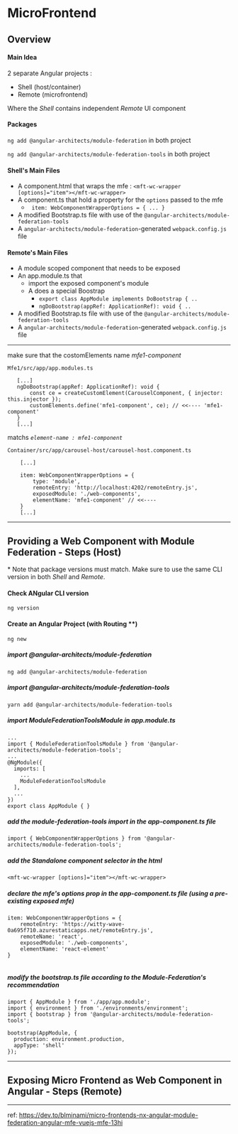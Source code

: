 # MicroFrontend

<h2>Overview</h2>

<h4>Main Idea</h4>

2 separate Angular projects : 
- Shell (host/container) 
- Remote (microfrontend)
  
Where the _Shell_ contains independent _Remote_ UI component
  

<h4>Packages</h4>

 `ng add @angular-architects/module-federation`
 in both project

 `ng add @angular-architects/module-federation-tools`
 in both project


<h4>Shell's Main Files</h4>

- A component.html that wraps the mfe : `<mft-wc-wrapper [options]="item"></mft-wc-wrapper>`
- A component.ts that hold a property for the `options` passed to the mfe
  -  `  item: WebComponentWrapperOptions = { ... }  `
- A modified Bootstrap.ts file with use of the `@angular-architects/module-federation-tools`
- A `angular-architects/module-federation`-generated `webpack.config.js` file

<h4>Remote's Main Files</h4>

- A module scoped component that needs to be exposed
- An app.module.ts that
  - import the exposed component's module
  - A does a special Boostrap 
    -  `export class AppModule implements DoBootstrap { ..`
    -   `ngDoBootstrap(appRef: ApplicationRef): void { .. `
- A modified Bootstrap.ts file with use of the `@angular-architects/module-federation-tools`
- A `angular-architects/module-federation`-generated `webpack.config.js` file

--- 

 make sure that the costomElements name _mfe1-component_
 ```
 Mfe1/src/app/app.modules.ts 

    [...]
    ngDoBootstrap(appRef: ApplicationRef): void {
        const ce = createCustomElement(CarouselComponent, { injector: this.injector });
        customElements.define('mfe1-component', ce); // <<---- 'mfe1-component'
    }
    [...]
```

matchs _`element-name : mfe1-component`_

```
Container/src/app/carousel-host/carousel-host.component.ts

    [...]

    item: WebComponentWrapperOptions = {
        type: 'module',
        remoteEntry: 'http://localhost:4202/remoteEntry.js',
        exposedModule: './web-components',
        elementName: 'mfe1-component' // <<----
    }
    [...]
 ```

 ---

<h2>Providing a Web Component with Module Federation
- Steps (Host)</h2>

  \* Note that package versions must match. Make sure to use the same CLI version in both _Shell_ and _Remote_. 

<h4>Check ANgular CLI version</h4>

```
ng version 
```

<h4>Create an Angular Project (with Routing **)</h4>

```
ng new 
```

<h5>import @angular-architects/module-federation</h5>

```
ng add @angular-architects/module-federation
```

<h5>import @angular-architects/module-federation-tools</h5>

```
yarn add @angular-architects/module-federation-tools
```

<h5>import ModuleFederationToolsModule in app.module.ts</h5>

```
...
import { ModuleFederationToolsModule } from '@angular-architects/module-federation-tools';
...
@NgModule({
  imports: [
    ...
    ModuleFederationToolsModule
  ],
  ...
})
export class AppModule { }
```

<h5>add the module-federation-tools import in the app-component.ts file</h5>

```
import { WebComponentWrapperOptions } from '@angular-architects/module-federation-tools';
```


<h5>add the Standalone component selector in the html</h5>

```
<mft-wc-wrapper [options]="item"></mft-wc-wrapper>
```

<h5>declare the mfe's options prop in the app-component.ts file (using a pre-existing exposed mfe)</h5>

```
item: WebComponentWrapperOptions = {
    remoteEntry: 'https://witty-wave-0a695f710.azurestaticapps.net/remoteEntry.js',
    remoteName: 'react',
    exposedModule: './web-components',
    elementName: 'react-element'
}
    
```

<h5>modify the bootstrap.ts file according to the Module-Federation's recommendation</h5>

```
import { AppModule } from './app/app.module';
import { environment } from './environments/environment';
import { bootstrap } from '@angular-architects/module-federation-tools';

bootstrap(AppModule, {
  production: environment.production,
  appType: 'shell'
});
```

---
<h2>Exposing Micro Frontend as Web Component in Angular
 - Steps (Remote)</h2>


 ---

 ref: https://dev.to/blminami/micro-frontends-nx-angular-module-federation-angular-mfe-vuejs-mfe-13hi
